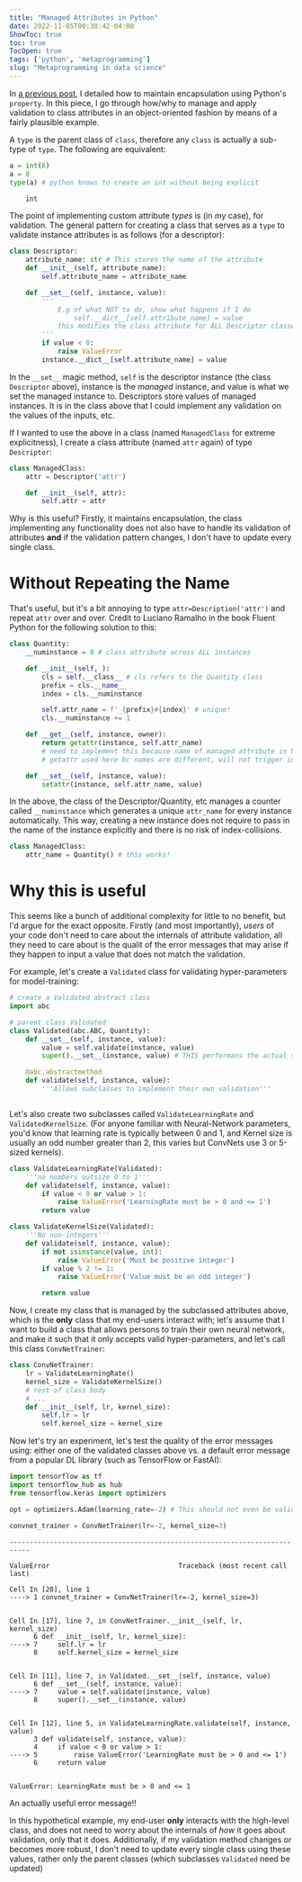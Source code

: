 ```yaml
---
title: "Managed Attributes in Python"
date: 2022-11-05T00:38:42-04:00
ShowToc: true
toc: true
TocOpen: true
tags: ['python', 'metaprogramming']
slug: "Metaprogramming in data science"
---
```


In [a previous post](https://aadi-blogs.web.app/blog/python-properties/), I detailed how to maintain encapsulation using Python's `property`. In this piece, I go through how/why to manage and apply validation to class attributes in an object-oriented fashion by means of a fairly plausible example.

A `type` is the parent class of `class`, therefore any `class` is actually a sub-type of `type`. The following are equivalent:


```python
a = int(8)
a = 8
type(a) # python knows to create an int without being explicit
```
```bash
    int

```


The point of implementing custom attribute *types* is (in my case), for validation. The general pattern for creating a class that serves as a `type` to validate instance attributes is as follows (for a descriptor):


```python
class Descriptor:
    attribute_name: str # This stores the name of the attribute
    def __init__(self, attribute_name):
        self.attribute_name = attribute_name 

    def __set__(self, instance, value):
        '''
            E.g of what NOT to do, show what happens if I do
                self.__dict__[self.attribute_name] = value
            this modifies the class attribute for ALL Descriptor classes!
        '''
        if value < 0:
            raise ValueError
        instance.__dict__[self.attribute_name] = value

```

In the `__set__` magic method, `self` is the descriptor instance (the class `Descriptor` above), instance is the *managed* instance, and value is what we set the managed instance to. Descriptors store values of managed instances. It is in the class above that I could implement any validation on the values of the inputs, etc.

If I wanted to use the above in a class (named `ManagedClass` for extreme explicitness), I create a class attribute (named `attr` again) of type `Descriptor`:


```python
class ManagedClass:
    attr = Descriptor('attr')

    def __init__(self, attr):
        self.attr = attr

```

Why is this useful? Firstly, it maintains encapsulation, the class implementing any functionality does not also have to handle its validation of attributes **and** if the validation pattern changes, I don't have to update every single class.

# Without Repeating the Name 

That's useful, but it's a bit annoying to type `attr=Description('attr')` and repeat `attr` over and over. Credit to Luciano Ramalho in the book Fluent Python for the following solution to this:


```python
class Quantity:
    __numinstance = 0 # class attribute across ALL instances

    def __init__(self, ):
        cls = self.__class__ # cls refers to the Quantity class
        prefix = cls.__name__
        index = cls.__numinstance

        self.attr_name = f'_{prefix}#{index}' # unique!
        cls.__numinstance += 1 

    def __get__(self, instance, owner):
        return getattr(instance, self.attr_name) 
        # need to implement this because name of managed attribute is NOT the same as the attr_name
        # getattr used here bc names are different, will not trigger infinite loop

    def __set__(self, instance, value):
        setattr(instance, self.attr_name, value)

```

In the above, the class of the Descriptor/Quantity, etc manages a counter called `__numinstance` which generates a unique `attr_name` for every instance automatically. This way, creating a new instance does not require to pass in the name of the instance explicitly and there is no risk of index-collisions.


```python
class ManagedClass:
    attr_name = Quantity() # this works!
```

# Why this is useful

This seems like a bunch of additional complexity for little to no benefit, but I'd argue for the exact opposite. Firstly (and most importantly), *users* of your code don't need to care about the internals of attribute validation, all they need to care about is the qualit of the error messages that may arise if they happen to input a value that does not match the validation.

For example, let's create a `Validated` class for validating hyper-parameters for model-training:


```python
# create a Validated abstract class
import abc

# parent class Validated
class Validated(abc.ABC, Quantity):
    def __set__(self, instance, value):
        value = self.validate(instance, value)
        super().__set__(instance, value) # THIS performans the actual storage, in this case the set method in Quantity

    @abc.abstractmethod
    def validate(self, instance, value):
        '''Allows subclasses to implement their own validation'''



```

Let's also create two subclasses called `ValidateLearningRate` and `ValidatedKernelSize`. (For anyone familiar with Neural-Network parameters, you'd know that learning rate is typically between 0 and 1, and Kernel size is usually an odd number greater than 2, this varies but ConvNets use 3 or 5-sized kernels).


```python
class ValidateLearningRate(Validated):
    '''no numbers outsize 0 to 1'''
    def validate(self, instance, value):
        if value < 0 or value > 1:
            raise ValueError('LearningRate must be > 0 and <= 1')
        return value

class ValidateKernelSize(Validated):
    '''No non-integers'''
    def validate(self, instance, value):
        if not isinstance(value, int):
            raise ValueError('Must be positive integer')
        if value % 2 != 1:
            raise ValueError('Value must be an odd integer')

        return value

```

Now, I create my class that is managed by the subclassed attributes above, which is the **only** class that my end-users interact with; let's assume that I want to build a class that allows persons to train their own neural network, and make it such that it only accepts valid hyper-parameters, and let's call this class `ConvNetTrainer`:


```python
class ConvNetTrainer:
    lr = ValidateLearningRate()
    kernel_size = ValidateKernelSize()
    # rest of class body 
    # ...
    def __init__(self, lr, kernel_size):
        self.lr = lr
        self.kernel_size = kernel_size
```

Now let's try an experiment, let's test the quality of the error messages using: either one of the validated classes above vs. a default error message from a popular DL library (such as TensorFlow or FastAI):


```python
import tensorflow as tf
import tensorflow_hub as hub
from tensorflow.keras import optimizers

opt = optimizers.Adam(learning_rate=-2) # This should not even be valid!!!

```


```python
convnet_trainer = ConvNetTrainer(lr=-2, kernel_size=3)
```


    ---------------------------------------------------------------------------

    ValueError                                Traceback (most recent call last)

    Cell In [20], line 1
    ----> 1 convnet_trainer = ConvNetTrainer(lr=-2, kernel_size=3)


    Cell In [17], line 7, in ConvNetTrainer.__init__(self, lr, kernel_size)
          6 def __init__(self, lr, kernel_size):
    ----> 7     self.lr = lr
          8     self.kernel_size = kernel_size


    Cell In [11], line 7, in Validated.__set__(self, instance, value)
          6 def __set__(self, instance, value):
    ----> 7     value = self.validate(instance, value)
          8     super().__set__(instance, value)


    Cell In [12], line 5, in ValidateLearningRate.validate(self, instance, value)
          3 def validate(self, instance, value):
          4     if value < 0 or value > 1:
    ----> 5         raise ValueError('LearningRate must be > 0 and <= 1')
          6     return value


    ValueError: LearningRate must be > 0 and <= 1


An actually useful error message!!

In this hypothetical example, my end-user **only** interacts with the high-level class, and does not need to worry about the internals of *how* it goes about validation, only that it does. Additionally, if my validation method changes or becomes more robust, I don't need to update every single class using these values, rather only the parent classes (which subclasses `Validated` need be updated)
